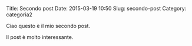 Title: Secondo post
Date: 2015-03-19 10:50
Slug: secondo-post
Category: categoria2

Ciao questo è il mio secondo post.

Il post è molto interessante.
